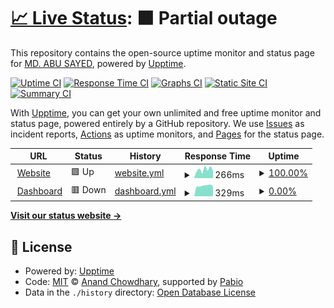 # [📈 Live Status](https://abusayed0206.github.io/statuspage): <!--live status--> **🟧 Partial outage**

This repository contains the open-source uptime monitor and status page for [MD. ABU SAYED](https://abusayed.dev), powered by [Upptime](https://github.com/upptime/upptime).

[![Uptime CI](https://github.com/abusayed0206/statuspage/workflows/Uptime%20CI/badge.svg)](https://github.com/abusayed0206/statuspage/actions?query=workflow%3A%22Uptime+CI%22)
[![Response Time CI](https://github.com/abusayed0206/statuspage/workflows/Response%20Time%20CI/badge.svg)](https://github.com/abusayed0206/statuspage/actions?query=workflow%3A%22Response+Time+CI%22)
[![Graphs CI](https://github.com/abusayed0206/statuspage/workflows/Graphs%20CI/badge.svg)](https://github.com/abusayed0206/statuspage/actions?query=workflow%3A%22Graphs+CI%22)
[![Static Site CI](https://github.com/abusayed0206/statuspage/workflows/Static%20Site%20CI/badge.svg)](https://github.com/abusayed0206/statuspage/actions?query=workflow%3A%22Static+Site+CI%22)
[![Summary CI](https://github.com/abusayed0206/statuspage/workflows/Summary%20CI/badge.svg)](https://github.com/abusayed0206/statuspage/actions?query=workflow%3A%22Summary+CI%22)

With [Upptime](https://upptime.js.org), you can get your own unlimited and free uptime monitor and status page, powered entirely by a GitHub repository. We use [Issues](https://github.com/abusayed0206/statuspage/issues) as incident reports, [Actions](https://github.com/abusayed0206/statuspage/actions) as uptime monitors, and [Pages](https://abusayed0206.github.io/statuspage) for the status page.

<!--start: status pages-->
<!-- This summary is generated by Upptime (https://github.com/upptime/upptime) -->
<!-- Do not edit this manually, your changes will be overwritten -->
<!-- prettier-ignore -->
| URL | Status | History | Response Time | Uptime |
| --- | ------ | ------- | ------------- | ------ |
| <img alt="" src="https://icons.duckduckgo.com/ip3/pothik.app.ico" height="13"> [Website](https://pothik.app/) | 🟩 Up | [website.yml](https://github.com/pothikapp/status/commits/HEAD/history/website.yml) | <details><summary><img alt="Response time graph" src="./graphs/website/response-time-week.png" height="20"> 266ms</summary><br><a href="https://status.pothik.app/history/website"><img alt="Response time 163" src="https://img.shields.io/endpoint?url=https%3A%2F%2Fraw.githubusercontent.com%2Fpothikapp%2Fstatus%2FHEAD%2Fapi%2Fwebsite%2Fresponse-time.json"></a><br><a href="https://status.pothik.app/history/website"><img alt="24-hour response time 226" src="https://img.shields.io/endpoint?url=https%3A%2F%2Fraw.githubusercontent.com%2Fpothikapp%2Fstatus%2FHEAD%2Fapi%2Fwebsite%2Fresponse-time-day.json"></a><br><a href="https://status.pothik.app/history/website"><img alt="7-day response time 266" src="https://img.shields.io/endpoint?url=https%3A%2F%2Fraw.githubusercontent.com%2Fpothikapp%2Fstatus%2FHEAD%2Fapi%2Fwebsite%2Fresponse-time-week.json"></a><br><a href="https://status.pothik.app/history/website"><img alt="30-day response time 205" src="https://img.shields.io/endpoint?url=https%3A%2F%2Fraw.githubusercontent.com%2Fpothikapp%2Fstatus%2FHEAD%2Fapi%2Fwebsite%2Fresponse-time-month.json"></a><br><a href="https://status.pothik.app/history/website"><img alt="1-year response time 169" src="https://img.shields.io/endpoint?url=https%3A%2F%2Fraw.githubusercontent.com%2Fpothikapp%2Fstatus%2FHEAD%2Fapi%2Fwebsite%2Fresponse-time-year.json"></a></details> | <details><summary><a href="https://status.pothik.app/history/website">100.00%</a></summary><a href="https://status.pothik.app/history/website"><img alt="All-time uptime 99.81%" src="https://img.shields.io/endpoint?url=https%3A%2F%2Fraw.githubusercontent.com%2Fpothikapp%2Fstatus%2FHEAD%2Fapi%2Fwebsite%2Fuptime.json"></a><br><a href="https://status.pothik.app/history/website"><img alt="24-hour uptime 100.00%" src="https://img.shields.io/endpoint?url=https%3A%2F%2Fraw.githubusercontent.com%2Fpothikapp%2Fstatus%2FHEAD%2Fapi%2Fwebsite%2Fuptime-day.json"></a><br><a href="https://status.pothik.app/history/website"><img alt="7-day uptime 100.00%" src="https://img.shields.io/endpoint?url=https%3A%2F%2Fraw.githubusercontent.com%2Fpothikapp%2Fstatus%2FHEAD%2Fapi%2Fwebsite%2Fuptime-week.json"></a><br><a href="https://status.pothik.app/history/website"><img alt="30-day uptime 100.00%" src="https://img.shields.io/endpoint?url=https%3A%2F%2Fraw.githubusercontent.com%2Fpothikapp%2Fstatus%2FHEAD%2Fapi%2Fwebsite%2Fuptime-month.json"></a><br><a href="https://status.pothik.app/history/website"><img alt="1-year uptime 99.77%" src="https://img.shields.io/endpoint?url=https%3A%2F%2Fraw.githubusercontent.com%2Fpothikapp%2Fstatus%2FHEAD%2Fapi%2Fwebsite%2Fuptime-year.json"></a></details>
| <img alt="" src="https://icons.duckduckgo.com/ip3/user.pothik.app.ico" height="13"> [Dashboard](https://user.pothik.app/) | 🟥 Down | [dashboard.yml](https://github.com/pothikapp/status/commits/HEAD/history/dashboard.yml) | <details><summary><img alt="Response time graph" src="./graphs/dashboard/response-time-week.png" height="20"> 329ms</summary><br><a href="https://status.pothik.app/history/dashboard"><img alt="Response time 1458" src="https://img.shields.io/endpoint?url=https%3A%2F%2Fraw.githubusercontent.com%2Fpothikapp%2Fstatus%2FHEAD%2Fapi%2Fdashboard%2Fresponse-time.json"></a><br><a href="https://status.pothik.app/history/dashboard"><img alt="24-hour response time 307" src="https://img.shields.io/endpoint?url=https%3A%2F%2Fraw.githubusercontent.com%2Fpothikapp%2Fstatus%2FHEAD%2Fapi%2Fdashboard%2Fresponse-time-day.json"></a><br><a href="https://status.pothik.app/history/dashboard"><img alt="7-day response time 329" src="https://img.shields.io/endpoint?url=https%3A%2F%2Fraw.githubusercontent.com%2Fpothikapp%2Fstatus%2FHEAD%2Fapi%2Fdashboard%2Fresponse-time-week.json"></a><br><a href="https://status.pothik.app/history/dashboard"><img alt="30-day response time 6770" src="https://img.shields.io/endpoint?url=https%3A%2F%2Fraw.githubusercontent.com%2Fpothikapp%2Fstatus%2FHEAD%2Fapi%2Fdashboard%2Fresponse-time-month.json"></a><br><a href="https://status.pothik.app/history/dashboard"><img alt="1-year response time 1403" src="https://img.shields.io/endpoint?url=https%3A%2F%2Fraw.githubusercontent.com%2Fpothikapp%2Fstatus%2FHEAD%2Fapi%2Fdashboard%2Fresponse-time-year.json"></a></details> | <details><summary><a href="https://status.pothik.app/history/dashboard">0.00%</a></summary><a href="https://status.pothik.app/history/dashboard"><img alt="All-time uptime 46.53%" src="https://img.shields.io/endpoint?url=https%3A%2F%2Fraw.githubusercontent.com%2Fpothikapp%2Fstatus%2FHEAD%2Fapi%2Fdashboard%2Fuptime.json"></a><br><a href="https://status.pothik.app/history/dashboard"><img alt="24-hour uptime 0.00%" src="https://img.shields.io/endpoint?url=https%3A%2F%2Fraw.githubusercontent.com%2Fpothikapp%2Fstatus%2FHEAD%2Fapi%2Fdashboard%2Fuptime-day.json"></a><br><a href="https://status.pothik.app/history/dashboard"><img alt="7-day uptime 0.00%" src="https://img.shields.io/endpoint?url=https%3A%2F%2Fraw.githubusercontent.com%2Fpothikapp%2Fstatus%2FHEAD%2Fapi%2Fdashboard%2Fuptime-week.json"></a><br><a href="https://status.pothik.app/history/dashboard"><img alt="30-day uptime 1.38%" src="https://img.shields.io/endpoint?url=https%3A%2F%2Fraw.githubusercontent.com%2Fpothikapp%2Fstatus%2FHEAD%2Fapi%2Fdashboard%2Fuptime-month.json"></a><br><a href="https://status.pothik.app/history/dashboard"><img alt="1-year uptime 36.19%" src="https://img.shields.io/endpoint?url=https%3A%2F%2Fraw.githubusercontent.com%2Fpothikapp%2Fstatus%2FHEAD%2Fapi%2Fdashboard%2Fuptime-year.json"></a></details>

<!--end: status pages-->

[**Visit our status website →**](https://status.pothik.app)

## 📄 License

- Powered by: [Upptime](https://github.com/upptime/upptime)
- Code: [MIT](./LICENSE) © [Anand Chowdhary](https://anandchowdhary.com), supported by [Pabio](https://pabio.com)
- Data in the `./history` directory: [Open Database License](https://opendatacommons.org/licenses/odbl/1-0/)
